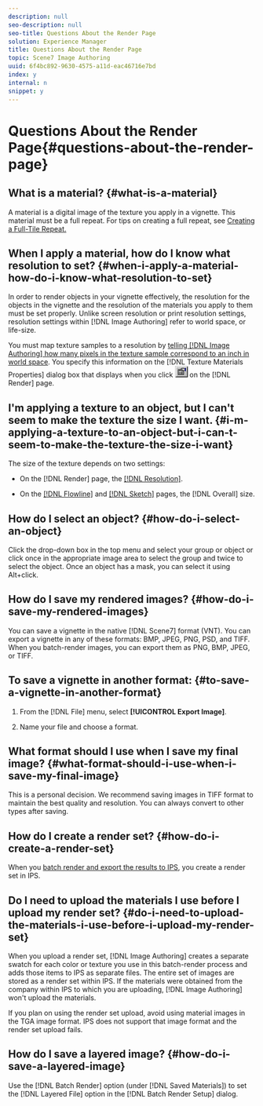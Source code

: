 ```yaml
---
description: null
seo-description: null
seo-title: Questions About the Render Page
solution: Experience Manager
title: Questions About the Render Page
topic: Scene7 Image Authoring
uuid: 6f4bc892-9630-4575-a11d-eac46716e7bd
index: y
internal: n
snippet: y
---
```


# Questions About the Render Page{#questions-about-the-render-page}

## What is a material? {#what-is-a-material}

A material is a digital image of the texture you apply in a vignette. This material must be a full repeat. For tips on creating a full repeat, see [Creating a Full-Tile Repeat.](../c-vat-troubleshooting/r-vat-full-tile-repeat/r-vat-full-tile-repeat.md#reference-7dc916534a864b2d9a5d21ca31056b54)

## When I apply a material, how do I know what resolution to set? {#when-i-apply-a-material-how-do-i-know-what-resolution-to-set}

In order to render objects in your vignette effectively, the resolution for the objects in the vignette and the resolution of the materials you apply to them must be set properly. Unlike screen resolution or print resolution settings, resolution settings within [!DNL Image Authoring] refer to world space, or life-size.

You must map texture samples to a resolution by [telling [!DNL Image Authoring] how many pixels in the texture sample correspond to an inch in world space](../c-vat-gs/c-vat-abt-res.md#concept-b15c68590bff427599cb0ee380606a0c). You specify this information on the [!DNL Texture Materials Properties] dialog box that displays when you click ![](assets/finger.png) on the [!DNL Render] page.

## I'm applying a texture to an object, but I can't seem to make the texture the size I want. {#i-m-applying-a-texture-to-an-object-but-i-can-t-seem-to-make-the-texture-the-size-i-want}

The size of the texture depends on two settings:

* On the [!DNL Render] page, the [ [!DNL Resolution]](../c-vat-rend-pg/c-vat-work-text/c-vat-text-mat-prop/c-vat-text-mat-prop.md#concept-56e919cfd48748169dc2f011aa95c5fd). 

* On the [ [!DNL Flowline]](../c-vat-flow-pg/c-vat-use-flow-tools/c-vat-text-tool.md#concept-e54c441b9ea644c0a496cc05c2465ea1) and [ [!DNL Sketch]](../c-vat-flow-pg/c-vat-use-flow-tools/c-vat-text-tool.md#concept-e54c441b9ea644c0a496cc05c2465ea1) pages, the [!DNL Overall] size.

## How do I select an object? {#how-do-i-select-an-object}

Click the drop-down box in the top menu and select your group or object or click once in the appropriate image area to select the group and twice to select the object. Once an object has a mask, you can select it using Alt+click.

## How do I save my rendered images? {#how-do-i-save-my-rendered-images}

You can save a vignette in the native [!DNL Scene7] format (VNT). You can export a vignette in any of these formats: BMP, JPEG, PNG, PSD, and TIFF. When you batch-render images, you can export them as PNG, BMP, JPEG, or TIFF.

## To save a vignette in another format: {#to-save-a-vignette-in-another-format}

1. From the [!DNL File] menu, select **[!UICONTROL Export Image]**. 

1. Name your file and choose a format.

## What format should I use when I save my final image? {#what-format-should-i-use-when-i-save-my-final-image}

This is a personal decision. We recommend saving images in TIFF format to maintain the best quality and resolution. You can always convert to other types after saving.

## How do I create a render set? {#how-do-i-create-a-render-set}

When you [batch render and export the results to IPS](../c-vat-rend-pg/c-vat-rend-obj/t-vat-batch-rend-ips.md#task-f89e8d1a7bc54694b14173505641a0df), you create a render set in IPS.

## Do I need to upload the materials I use before I upload my render set? {#do-i-need-to-upload-the-materials-i-use-before-i-upload-my-render-set}

When you upload a render set, [!DNL Image Authoring] creates a separate swatch for each color or texture you use in this batch-render process and adds those items to IPS as separate files. The entire set of images are stored as a render set within IPS. If the materials were obtained from the company within IPS to which you are uploading, [!DNL Image Authoring] won't upload the materials.

If you plan on using the render set upload, avoid using material images in the TGA image format. IPS does not support that image format and the render set upload fails.

## How do I save a layered image? {#how-do-i-save-a-layered-image}

Use the [!DNL Batch Render] option (under [!DNL Saved Materials]) to set the [!DNL Layered File] option in the [!DNL Batch Render Setup] dialog. 
